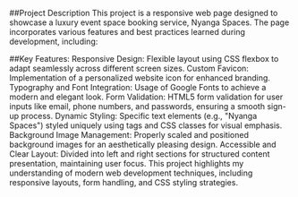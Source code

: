 
##Project Description
This project is a responsive web page designed to showcase a luxury event space booking service, Nyanga Spaces. The page incorporates various features and best practices learned during development, including:

##Key Features:
  Responsive Design: Flexible layout using CSS flexbox to adapt seamlessly across different screen sizes.
  Custom Favicon: Implementation of a personalized website icon for enhanced branding.
  Typography and Font Integration: Usage of Google Fonts to achieve a modern and elegant look.
  Form Validation: HTML5 form validation for user inputs like email, phone numbers, and passwords, ensuring a smooth sign-up process.
  Dynamic Styling: Specific text elements (e.g., "Nyanga Spaces") styled uniquely using <span> tags and CSS classes for visual emphasis.
  Background Image Management: Properly scaled and positioned background images for an aesthetically pleasing design.
  Accessible and Clear Layout: Divided into left and right sections for structured content presentation, maintaining user focus.
  This project highlights my understanding of modern web development techniques, including responsive layouts, form handling, and CSS styling strategies.

